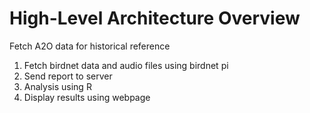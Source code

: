 # High-Level Architecture Overview

Fetch A2O data for historical reference

1. Fetch birdnet data and audio files using birdnet pi
2. Send report to server
3. Analysis using R
4. Display results using webpage
